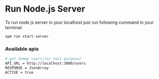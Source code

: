 # Run Node.js Server

To run node js server in your localhost just run following command in your terminal:
```bash
npm run start-server
```

### Available apis 
```bash
# get dummy users(for test purpose)
API_URL = http://localhost:3000/users
RESPONSE = JsonArray
ACTIVE = true
```


